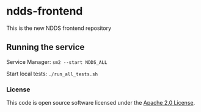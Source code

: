 
# ndds-frontend

This is the new NDDS frontend repository


## Running the service

Service Manager: `sm2 --start NDDS_ALL`

Start local tests: `./run_all_tests.sh`


### License

This code is open source software licensed under the [Apache 2.0 License]("http://www.apache.org/licenses/LICENSE-2.0.html").
